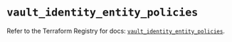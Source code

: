 # `vault_identity_entity_policies`

Refer to the Terraform Registry for docs: [`vault_identity_entity_policies`](https://registry.terraform.io/providers/hashicorp/vault/4.5.0/docs/resources/identity_entity_policies).
